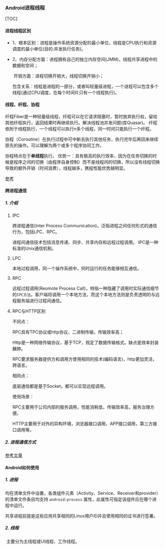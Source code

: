 ### Android进程线程

[TOC]

#### 进程线程区别

- 1、根本区别：进程是操作系统资源分配的最小单位，线程是CPU执行和资源调度的最小单位(目的:并发执行任务)。

- 2、内存分配方面：进程拥有自己的独立内存空间(JMM)，线程共享进程中的数据和空间；

  ​	  开销方面：进程切换开销大，线程切换开销小；

  ​	  包含关系：线程是进程的一部分，或者叫轻量级进程，一个进程可以包含多个线程(通过CPU调度，在每个时间片只有一个线程执行)。

#### 线程、纤程、协程

​	纤程Fiber是一种轻量级线程，纤程可以在它请求阻塞时，暂时放弃执行权，留给其他纤程执行，返回结果时再继续执行。解决线程池并发问题(库Quasar)。 纤程依附于线程执行，一个线程可以执行n多个线程，同一时间只能执行一个纤程。

​	协程（Coroutine）在执行过程中可中断去执行其他任务，执行完毕后再回来继续原先的操作。可以理解为两个或多个程序协同工作。

   协程特点在于**单线程**执行。
 优势一：具有极高的执行效率，因为在任务切换的时候是程序之间的切换（由程序自身控制）而不是线程间的切换，所以没有线程切换导致的额外开销（时间浪费），线程越多，携程性能优势越明显。

[参考](https://www.cnblogs.com/beilong/p/12253328.html)

#### 跨进程通信

##### 1. 介绍

1. IPC

   跨进程通信(Inter Process Communication)，泛指进程之间任何形式的通信行为，包括LPC、RPC。

   进程间通信技术包括消息传递、同步、共享内存和远程过程调用。 IPC是一种标准的Unix通信机制。

2. LPC

   本地过程调用，同一个操作系统中，同时运行的任务能够相互通信。

3. RPC

   远程过程调用(Reomote Process Call)，特指一种隐藏了调用时实际通信细节的`IPC方法`。客户端将调用一个本地方法，而这个本地方法则是负责透明的与远程服务端进行过程间通信。

4. RPC与HTTP区别

   不同点：

   RPC具有TPC协议或http协议，二进制传输，传输效率高；

   Http是一种网络传输协议，基于TCP，规定了数据传输格式。缺点是效率封装臃肿。

   RPC要求服务器提供方和调用方使用相同的技术(编码语言)，http更加灵活，跨语言。

   相同点：

   底层通信都是基于Socket，都可以实现远程调用。

   使用场景：

   RPC主要用于公司内部的服务调用，性能消耗低，传输效率高，服务治理方便。

   HTTP主要用于对外的异构环境，浏览器接口调用，APP接口调用，第三方接口调用等。

##### 2. 进程通信方式

[参考文章](2.Binder进程通信机制.md)

#### Android如何使用

##### 1. 进程

​	均在清单文件中设置，各类组件元素（Activity、Service、Receiver和provider）的清单文件条目均支持 `android:process` 属性，此属性可指定该组件应在哪个进程中运行。

​	共享进程前提是这些应用共享相同的Linux用户ID并且使用相同的证书进行签署。

##### 2. 线程

​	主要分为主线程或UI线程、工作线程。

